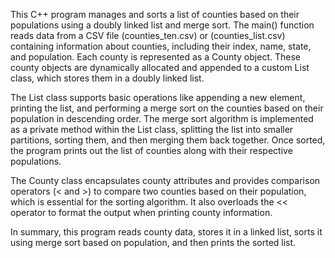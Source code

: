 This C++ program manages and sorts a list of counties based on their populations using a doubly linked list and merge sort. The main() function reads data from a CSV file (counties_ten.csv) or (counties_list.csv) containing information about counties, including their index, name, state, and population. Each county is represented as a County object. These county objects are dynamically allocated and appended to a custom List class, which stores them in a doubly linked list.

The List class supports basic operations like appending a new element, printing the list, and performing a merge sort on the counties based on their population in descending order. The merge sort algorithm is implemented as a private method within the List class, splitting the list into smaller partitions, sorting them, and then merging them back together. Once sorted, the program prints out the list of counties along with their respective populations.

The County class encapsulates county attributes and provides comparison operators (< and >) to compare two counties based on their population, which is essential for the sorting algorithm. It also overloads the << operator to format the output when printing county information.

In summary, this program reads county data, stores it in a linked list, sorts it using merge sort based on population, and then prints the sorted list.
